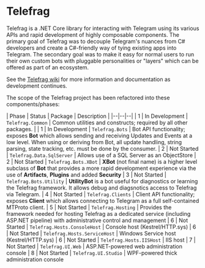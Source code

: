# Telefrag

Telefrag is a .NET Core library for interacting with Telegram using its various APIs and rapid development of highly composable components.  The primary goal of Telefrag was to decouple Telegram's nuances from C# developers and create a C#-friendly way of tying existing apps into Telegram.  The secondary goal was to make it easy for normal users to run their own custom bots with pluggable personalities or "layers" which can be offered as part of an ecosystem.

See the [Telefrag wiki](https://github.com/nillkitty/Telefrag/wiki) for more information and documentation as development continues.

The scope of the Telefrag project has been refactored into these components/phases:

| Phase | Status | Package | Description |
|--|--|--|
| 1 | In Development | `Telefrag.Common`  | Common utilities and constructs;  required by all other packages.  |
| 1 | In Development | `Telefrag.Bots` | Bot API functionality;  exposes **Bot** which allows sending and receiving Updates and Events at a low level.  When using or deriving from Bot, all update handling,  string parsing,  state tracking, etc. must be done by the consumer.
| 2 | Not Started | `Telefrag.Data.SqlServer` | Allows use of a SQL Server as an ObjectStore
| 2 | Not Started | `Telefrag.Bots.XBot` | **XBot** (not final name) is a higher level subclass of **Bot** that provides a more rapid development experience via the use of **Artifacts**, **Plugins** and added **Security**
| 3 | Not Started | `Telefrag.Bots.Utility` | **UtilityBot** is a bot useful for diagnostics or learning the Telefrag framework.  It allows debug and diagsnotics access to Telefrag via Telegram.
| 4 | Not Started | `Telefrag.Clients` | Client API functionality;  exposes **Client** which allows connecting to Telegram as a full self-contained MTProto client.
| 5 | Not Started | `Telefrag.Hosting` | Provides the framework needed for hosting Telefrag as a dedicated service (including ASP.NET pipeline) with administrative control and management
| 6 | Not Started | `Telefrag.Hosts.ConsoleHost` | Console host (Kestrel/HTTP.sys)
| 6 | Not Started | `Telefrag.Hosts.ServiceHost` | Windows Service host (Kestrel/HTTP.sys)
| 6 | Not Started | `Telefrag.Hosts.IISHost` | IIS host
| 7 | Not Started | `Telefrag.UI.Web` | ASP.NET-powered web administration console
| 8 | Not Started | `Telefrag.UI.Studio` | WPF-powered thick administration console

